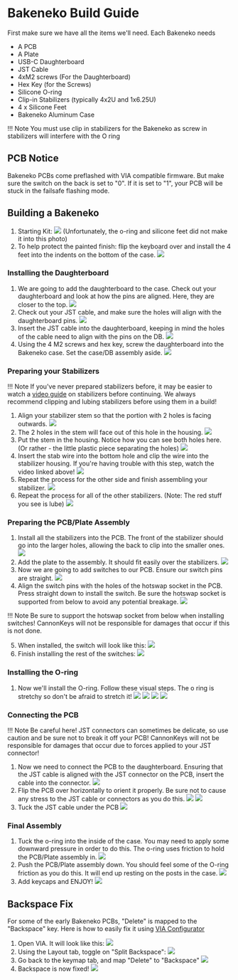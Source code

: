 # Bakeneko Build Guide

First make sure we have all the items we'll need.
Each Bakeneko needs

* A PCB
* A Plate
* USB-C Daughterboard
* JST Cable
* 4xM2 screws (For the Daughterboard)
* Hex Key (for the Screws)
* Silicone O-ring
* Clip-in Stabilizers (typically 4x2U and 1x6.25U)
* 4 x Silicone Feet
* Bakeneko Aluminum Case

!!! Note
    You must use clip in stabilizers for the Bakeneko as screw in stabilizers will interfere with the O ring

## PCB Notice
Bakeneko PCBs come preflashed with VIA compatible firmware. But make sure the switch on the back is set to "0". If it is set to "1", your PCB will be stuck in the failsafe flashing mode.

## Building a Bakeneko
1. Starting Kit:
![](images/bakeneko/01-kit.jpg)
(Unfortunately, the o-ring and silicone feet did not make it into this photo)
1. To help protect the painted finish: flip the keyboard over and install the 4 feet into the indents on the bottom of the case.
![](images/bakeneko/28-install-feet.jpg)


### Installing the Daughterboard
1. We are going to add the daughterboard to the case. Check out your daughterboard and look at how the pins are aligned. Here, they are closer to the top.
![](images/bakeneko/02-daughterboard.jpg)
1. Check out your JST cable, and make sure the holes will align with the daughterboard pins.
![](images/bakeneko/03-jstcable.jpg)
1. Insert the JST cable into the daughterboard, keeping in mind the holes of the cable need to align with the pins on the DB.
![](images/bakeneko/04-jstindb.jpg)
1. Using the 4 M2 screws and hex key, screw the daughterboard into the Bakeneko case. Set the case/DB assembly aside.
![](images/bakeneko/05-db-installed.jpg)

### Preparing your Stabilizers

!!! Note
    If you've never prepared stabilizers before, it may be easier to watch a [video guide](https://www.youtube.com/watch?v=usNx1_d0HbQ) on stabilizers before continuing. We always recommend clipping and lubing stabilizers before using them in a build!

1. Align your stabilizer stem so that the portion with 2 holes is facing outwards.
![](images/bakeneko/06-stab-stem.jpg)
1. The 2 holes in the stem will face out of this hole in the housing.
![](images/bakeneko/07-stab-housing.jpg)
1. Put the stem in the housing. Notice how you can see both holes here. (Or rather - the little plastic piece separating the holes)
![](images/bakeneko/08-stem-in-housing.jpg)
1. Insert the stab wire into the bottom hole and clip the wire into the stabilizer housing. If you're having trouble with this step, watch the video linked above!
![](images/bakeneko/09-wire-clipped.jpg)
1. Repeat the process for the other side and finish assembling your stabilizer.
![](images/bakeneko/10-stab-assembled.jpg)
1. Repeat the process for all of the other stabilizers. (Note: The red stuff you see is lube)
![](images/bakeneko/11-all-stabs.jpg)

### Preparing the PCB/Plate Assembly
1. Install all the stabilizers into the PCB. The front of the stabilizer should go into the larger holes, allowing the back to clip into the smaller ones.
![](images/bakeneko/12-stabs-installed.jpg)
1. Add the plate to the assembly. It should fit easily over the stabilizers.
![](images/bakeneko/13-add-plate.jpg)
1. Now we are going to add switches to our PCB. Ensure our switch pins are straight.
![](images/bakeneko/14-straight-pins.jpg)
1. Align the switch pins with the holes of the hotswap socket in the PCB. Press straight down to install the switch. Be sure the hotswap socket is supported from below to avoid any potential breakage.
![](images/bakeneko/15-align-pins.jpg)

!!! Note
    Be sure to support the hotswap socket from below when installing switches! CannonKeys will not be responsible for damages that occur if this is not done.

5. When installed, the switch will look like this:
![](images/bakeneko/16-switch-installed.jpg)
6. Finish installing the rest of the switches:
![](images/bakeneko/17-all-switches.jpg)

### Installing the O-ring
1. Now we'll install the O-ring. Follow these visual steps. The o ring is stretchy so don't be afraid to stretch it!
![](images/bakeneko/18-oring-start.jpg)
![](images/bakeneko/19-oring-align.jpg)
![](images/bakeneko/20-oring-stretch.jpg)
![](images/bakeneko/21-oring-installed.jpg)

### Connecting the PCB

!!! Note
    Be careful here! JST connectors can sometimes be delicate, so use caution and be sure not to break it off your PCB! CannonKeys will not be responsible for damages that occur due to forces applied to your JST connector!

1. Now we need to connect the PCB to the daughterboard. Ensuring that the JST cable is aligned with the JST connector on the PCB, insert the cable into the connector.
![](images/bakeneko/22-jst-pcb.jpg)
1. Flip the PCB over horizontally to orient it properly. Be sure not to cause any stress to the JST cable or connectors as you do this.
![](images/bakeneko/23-pcb-flip.jpg)
![](images/bakeneko/24-post-flip.jpg)
1. Tuck the JST cable under the PCB
![](images/bakeneko/25-jst-tuck.jpg)

### Final Assembly
1. Tuck the o-ring into the inside of the case. You may need to apply some downward pressure in order to do this. The o-ring uses friction to hold the PCB/Plate assembly in.
![](images/bakeneko/26-oring-tucked.jpg)
1. Push the PCB/Plate assembly down. You should feel some of the O-ring friction as you do this. It will end up resting on the posts in the case.
![](images/bakeneko/27-pushed-down.jpg)
1. Add keycaps and ENJOY!
![](images/bakeneko/29-add-keycaps.jpg)

## Backspace Fix
For some of the early Bakeneko PCBs, "Delete" is mapped to the "Backspace" key. Here is how to easily fix it using [VIA Configurator](https://caniusevia.com)

1. Open VIA. It will look like this:
![](images/bakeneko/via_default.png)
2. Using the Layout tab, toggle on "Split Backspace":
![](images/bakeneko/via_split_layout.png)
3. Go back to the keymap tab, and map "Delete" to "Backspace"
![](images/bakeneko/via_remap.png)
4. Backspace is now fixed!
![](images/bakeneko/via_bs_fixed.png)

